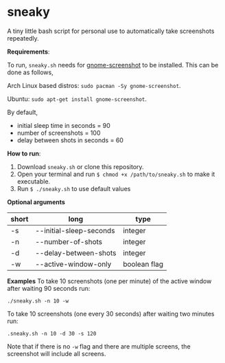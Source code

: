 # sneaky
A tiny little bash script for personal use to automatically take screenshots repeatedly. 

**Requirements**:

To run, `sneaky.sh` needs for [gnome-screenshot](https://github.com/GNOME/gnome-screenshot) to be installed. This can be done as follows,

Arch Linux based distros: `sudo pacman -Sy gnome-screenshot`.

Ubuntu: `sudo apt-get install gnome-screenshot`.
  
By default, 

* initial sleep time in seconds = 90
* number of screenshots = 100
* delay between shots in seconds = 60

**How to run**:

1. Download `sneaky.sh` or clone this repository. 
2. Open your terminal and run `$ chmod +x /path/to/sneaky.sh` to make it executable.
3. Run `$ ./sneaky.sh` to use default values

**Optional arguments**

| short | long | type|
| ----- | ---- | --- |
| -s | --initial-sleep-seconds | integer |
| -n | --number-of-shots | integer |
| -d | --delay-between-shots | integer |
| -w | --active-window-only | boolean flag |

**Examples**
To take 10 screenshots (one per minute) of the active window after waiting 90 seconds run:

```./sneaky.sh -n 10 -w```

To take 10 screenshots (one every 30 seconds) after waiting two minutes run:

```.sneaky.sh -n 10 -d 30 -s 120```

Note that if there is no `-w` flag and there are multiple screens, the screenshot will include
all screens.

